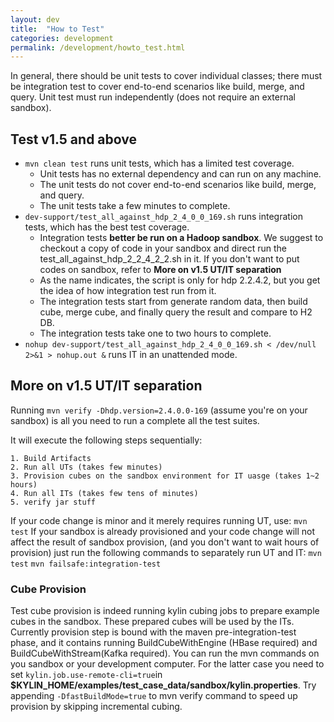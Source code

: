 ```yaml
---
layout: dev
title:  "How to Test"
categories: development
permalink: /development/howto_test.html
---
```


In general, there should be unit tests to cover individual classes; there must be integration test to cover end-to-end scenarios like build, merge, and query. Unit test must run independently (does not require an external sandbox).

## Test v1.5 and above

* `mvn clean test` runs unit tests, which has a limited test coverage.
    * Unit tests has no external dependency and can run on any machine.
    * The unit tests do not cover end-to-end scenarios like build, merge, and query.
    * The unit tests take a few minutes to complete.
* `dev-support/test_all_against_hdp_2_4_0_0_169.sh` runs integration tests, which has the best test coverage.
    * Integration tests __better be run on a Hadoop sandbox__. We suggest to checkout a copy of code in your sandbox and direct run the test_all_against_hdp_2_2_4_2_2.sh in it. If you don't want to put codes on sandbox, refer to __More on v1.5 UT/IT separation__
    * As the name indicates, the script is only for hdp 2.2.4.2, but you get the idea of how integration test run from it.
    * The integration tests start from generate random data, then build cube, merge cube, and finally query the result and compare to H2 DB.
    * The integration tests take one to two hours to complete.
* `nohup dev-support/test_all_against_hdp_2_4_0_0_169.sh < /dev/null 2>&1 > nohup.out &` runs IT in an unattended mode.


## More on v1.5 UT/IT separation

Running `mvn verify -Dhdp.version=2.4.0.0-169` (assume you're on your sandbox) is all you need to run a complete all the test suites.

It will execute the following steps sequentially:
 
    1. Build Artifacts 
    2. Run all UTs (takes few minutes) 
    3. Provision cubes on the sandbox environment for IT uasge (takes 1~2 hours) 
    4. Run all ITs (takes few tens of minutes) 
    5. verify jar stuff 

If your code change is minor and it merely requires running UT, use: 
`mvn test`
If your sandbox is already provisioned and your code change will not affect the result of sandbox provision, (and you don't want to wait hours of provision) just run the following commands to separately run UT and IT: 
`mvn test`
`mvn failsafe:integration-test`

### Cube Provision

Test cube provision is indeed running kylin cubing jobs to prepare example cubes in the sandbox. These prepared cubes will be used by the ITs. Currently provision step is bound with the maven pre-integration-test phase, and it contains running BuildCubeWithEngine (HBase required) and BuildCubeWithStream(Kafka required). You can run the mvn commands on you sandbox or your development computer. For the latter case you need to set `kylin.job.use-remote-cli=true`in __$KYLIN_HOME/examples/test_case_data/sandbox/kylin.properties__. 
Try appending `-DfastBuildMode=true` to mvn verify command to speed up provision by skipping incremental cubing. 

